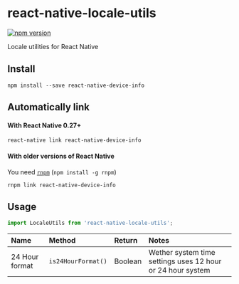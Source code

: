 # react-native-locale-utils

[![npm version](https://badge.fury.io/js/react-native-locale-utils.svg)](http://badge.fury.io/js/react-native-locale-utils)

Locale utilities for React Native

## Install

```shell
npm install --save react-native-device-info
```

## Automatically link

#### With React Native 0.27+

```shell
react-native link react-native-device-info
```

#### With older versions of React Native

You need [`rnpm`](https://github.com/rnpm/rnpm) (`npm install -g rnpm`)

```shell
rnpm link react-native-device-info
```

## Usage

```js
import LocaleUtils from 'react-native-locale-utils';
```

| Name                       | Method                           | Return                           | Notes                                                                            |
| :------------------------- | :------------------------------- | :------------------------------- | :------------------------------------------------------------------------------- |
| 24 Hour format             | `is24HourFormat()`               | Boolean                          | Wether system time settings uses 12 hour or 24 hour system                       |
